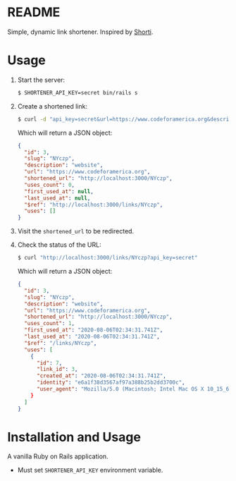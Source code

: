 # README

Simple, dynamic link shortener. Inspired by [Shorti](https://github.com/scottwater/shorti).

# Usage

1. Start the server:
    ```bash
    $ SHORTENER_API_KEY=secret bin/rails s
    ```
2. Create a shortened link:
    ```bash
    $ curl -d "api_key=secret&url=https://www.codeforamerica.org&description=website" localhost:3000/links
    ```
   
   Which will return a JSON object:
   ```json
   {
     "id": 3,
     "slug": "NYczp",
     "description": "website",
     "url": "https://www.codeforamerica.org",
     "shortened_url": "http://localhost:3000/NYczp",
     "uses_count": 0,
     "first_used_at": null,
     "last_used_at": null,
     "$ref": "http://localhost:3000/links/NYczp",
     "uses": []
   }
   ```
3. Visit the `shortened_url` to be redirected.
4. Check the status of the URL:
    ```bash
    $ curl "http://localhost:3000/links/NYczp?api_key=secret"
    ```
   
   Which will return a JSON object:
   ```json
   {
     "id": 3,
     "slug": "NYczp",
     "description": "website",
     "url": "https://www.codeforamerica.org",
     "shortened_url": "http://localhost:3000/NYczp",
     "uses_count": 1,
     "first_used_at": "2020-08-06T02:34:31.741Z",
     "last_used_at": "2020-08-06T02:34:31.741Z",
     "$ref": "/links/NYczp",
     "uses": [
       {
         "id": 7,
         "link_id": 3,
         "created_at": "2020-08-06T02:34:31.741Z",
         "identity": "e6a1f38d3567af97a388b25b2dd3700c",
         "user_agent": "Mozilla/5.0 (Macintosh; Intel Mac OS X 10_15_6) AppleWebKit/537.36 (KHTML, like Gecko) Chrome/83.0.4103.106 Safari/537.36"}
       }
     ]
   }
   ```

# Installation and Usage

A vanilla Ruby on Rails application.

- Must set `SHORTENER_API_KEY` environment variable.
